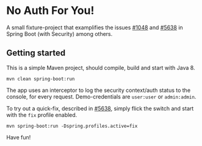 # No Auth For You! #

A small fixture-project that examplifies the issues [#1048][1] and [#5638][2]
in Spring Boot (with Security) among others.

  [1]: https://github.com/spring-projects/spring-boot/issues/1048  
  [2]: https://github.com/spring-projects/spring-boot/issues/5638

## Getting started

This is a simple Maven project, should compile, build and start with Java 8.

    mvn clean spring-boot:run

The app uses an interceptor to log the security context/auth status to the
console, for every request. Demo-credentials are `user:user` or `admin:admin`.

To try out a quick-fix, described in [#5638][2], simply flick the switch and
start with the `fix` profile enabled.

    mvn spring-boot:run -Dspring.profiles.active=fix

Have fun!

